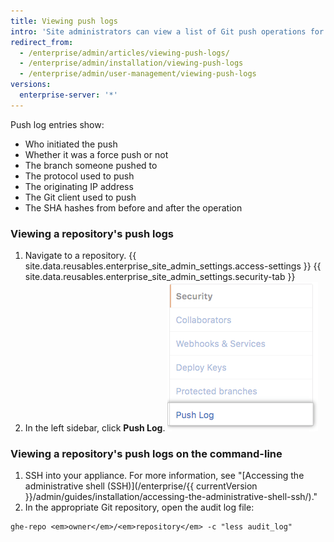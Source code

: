 ```yaml
---
title: Viewing push logs
intro: 'Site administrators can view a list of Git push operations for any repository on {{ site.data.variables.product.product_location_enterprise }}.'
redirect_from:
  - /enterprise/admin/articles/viewing-push-logs/
  - /enterprise/admin/installation/viewing-push-logs
  - /enterprise/admin/user-management/viewing-push-logs
versions:
  enterprise-server: '*'
---
```


Push log entries show:

- Who initiated the push
- Whether it was a force push or not
- The branch someone pushed to
- The protocol used to push
- The originating IP address
- The Git client used to push
- The SHA hashes from before and after the operation

### Viewing a repository's push logs

1. Navigate to a repository.
{{ site.data.reusables.enterprise_site_admin_settings.access-settings }}
{{ site.data.reusables.enterprise_site_admin_settings.security-tab }}
4. In the left sidebar, click **Push Log**.
![Push log tab](/assets/images/enterprise/site-admin-settings/push-log-tab.png)

### Viewing a repository's push logs on the command-line

1. SSH into your appliance. For more information, see "[Accessing the administrative shell (SSH)](/enterprise/{{ currentVersion }}/admin/guides/installation/accessing-the-administrative-shell-ssh/)."
2. In the appropriate Git repository, open the audit log file:
  ```shell
  ghe-repo <em>owner</em>/<em>repository</em> -c "less audit_log"
  ```
